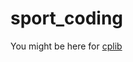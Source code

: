 # sport_coding

You might be here for [cplib](https://github.com/convict-git/sport_coding/tree/master/cplib/snippets)
